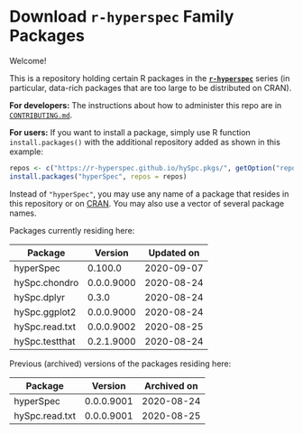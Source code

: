 # Download **`r-hyperspec`** Family Packages

Welcome!

This is a repository holding certain R packages in the [**`r-hyperspec`**](https://r-hyperspec.github.io/) series (in particular, data-rich packages that are too large to be distributed on CRAN).

**For developers:** The instructions about how to administer this repo are in [`CONTRIBUTING.md`](https://github.com/r-hyperspec/hySpc.pkgs/blob/gh-pages/CONTRIBUTING.md).

**For users:** If you want to install a package, simply use R function `install.packages()` with the additional repository added as shown in this example:

```r
repos <- c("https://r-hyperspec.github.io/hySpc.pkgs/", getOption("repos"))
install.packages("hyperSpec", repos = repos)
```

Instead of `"hyperSpec"`, you may use any name of a package that resides in this repository or on [CRAN](https://cran.rstudio.com/web/packages/index.html).
You may also use a vector of several package names.


<!-- list of packages: start | DO NOT REMOVE THIS LINE -->

Packages currently residing here:

Package       | Version       | Updated on    
------------- | ------------- | ------------- 
hyperSpec | 0.100.0 | 2020-09-07
hySpc.chondro | 0.0.0.9000 | 2020-08-24
hySpc.dplyr | 0.3.0 | 2020-08-24
hySpc.ggplot2 | 0.0.0.9000 | 2020-08-24
hySpc.read.txt | 0.0.0.9002 | 2020-08-25
hySpc.testthat | 0.2.1.9000 | 2020-08-24

Previous (archived) versions of the packages residing here: 

Package       | Version       | Archived on   
------------- | ------------- | ------------- 
hyperSpec | 0.0.0.9001 | 2020-08-24
hySpc.read.txt | 0.0.0.9001 | 2020-08-25
